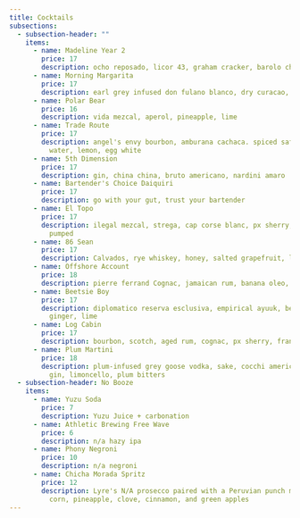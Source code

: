 ```yaml
---
title: Cocktails
subsections:
  - subsection-header: ""
    items:
      - name: Madeline Year 2
        price: 17
        description: ocho reposado, licor 43, graham cracker, barolo chinato, espresso
      - name: Morning Margarita
        price: 17
        description: earl grey infused don fulano blanco, dry curacao, agave, lime, Saline
      - name: Polar Bear
        price: 16
        description: vida mezcal, aperol, pineapple, lime
      - name: Trade Route
        price: 17
        description: angel's envy bourbon, amburana cachaca. spiced saffron, coconut
          water, lemon, egg white
      - name: 5th Dimension
        price: 17
        description: gin, china china, bruto americano, nardini amaro
      - name: Bartender's Choice Daiquiri
        price: 17
        description: go with your gut, trust your bartender
      - name: El Topo
        price: 17
        description: ilegal mezcal, strega, cap corse blanc, px sherry, cold brew, nitro
          pumped
      - name: 86 Sean
        price: 17
        description: Calvados, rye whiskey, honey, salted grapefruit, lemon
      - name: Offshore Account
        price: 18
        description: pierre ferrand Cognac, jamaican rum, banana oleo, pistachio, lime
      - name: Beetsie Boy
        price: 17
        description: diplomatico reserva esclusiva, empirical ayuuk, beets, allspice,
          ginger, lime
      - name: Log Cabin
        price: 17
        description: bourbon, scotch, aged rum, cognac, px sherry, frangelico
      - name: Plum Martini
        price: 18
        description: plum-infused grey goose vodka, sake, cocchi americano, house-oaked
          gin, limoncello, plum bitters
  - subsection-header: No Booze
    items:
      - name: Yuzu Soda
        price: 7
        description: Yuzu Juice + carbonation
      - name: Athletic Brewing Free Wave
        price: 6
        description: n/a hazy ipa
      - name: Phony Negroni
        price: 10
        description: n/a negroni
      - name: Chicha Morada Spritz
        price: 12
        description: Lyre's N/A prosecco paired with a Peruvian punch made with purple
          corn, pineapple, clove, cinnamon, and green apples
---
```


